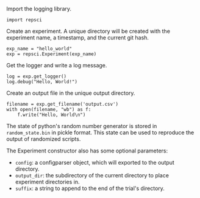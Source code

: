 Import the logging library.

    import repsci

Create an experiment. A unique directory will be created with the experiment
name, a timestamp, and the current git hash.

    exp_name = "hello_world"
    exp = repsci.Experiment(exp_name)

Get the logger and write a log message.

    log = exp.get_logger()
    log.debug("Hello, World!")

Create an output file in the unique output directory.

    filename = exp.get_filename('output.csv')
    with open(filename, "wb") as f:
        f.write("Hello, World\n")

The state of python's random number generator is stored in `random_state.bin`
in pickle format. This state can be used to reproduce the output of randomized
scripts.
        
The Experiment constructor also has some optional parameters:
* `config`: a configparser object, which will exported to the output directory.
* `output_dir`: the subdirectory of the current directory to place experiment directories in.
* `suffix`: a string to append to the end of the trial's directory.

